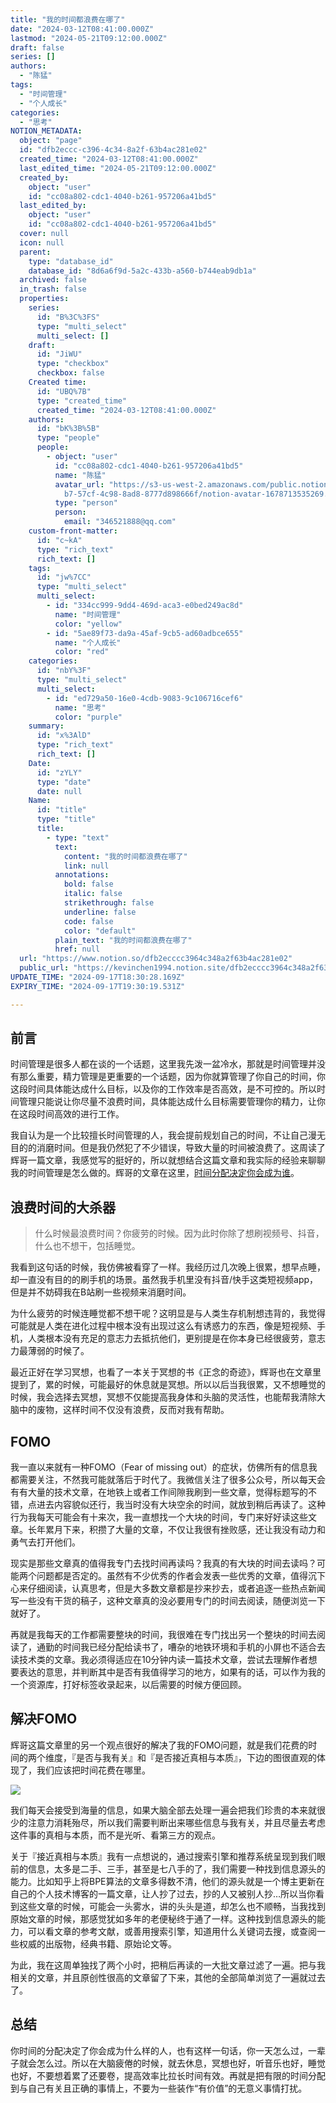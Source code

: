 ```yaml
---
title: "我的时间都浪费在哪了"
date: "2024-03-12T08:41:00.000Z"
lastmod: "2024-05-21T09:12:00.000Z"
draft: false
series: []
authors:
  - "陈猛"
tags:
  - "时间管理"
  - "个人成长"
categories:
  - "思考"
NOTION_METADATA:
  object: "page"
  id: "dfb2eccc-c396-4c34-8a2f-63b4ac281e02"
  created_time: "2024-03-12T08:41:00.000Z"
  last_edited_time: "2024-05-21T09:12:00.000Z"
  created_by:
    object: "user"
    id: "cc08a802-cdc1-4040-b261-957206a41bd5"
  last_edited_by:
    object: "user"
    id: "cc08a802-cdc1-4040-b261-957206a41bd5"
  cover: null
  icon: null
  parent:
    type: "database_id"
    database_id: "8d6a6f9d-5a2c-433b-a560-b744eab9db1a"
  archived: false
  in_trash: false
  properties:
    series:
      id: "B%3C%3FS"
      type: "multi_select"
      multi_select: []
    draft:
      id: "JiWU"
      type: "checkbox"
      checkbox: false
    Created time:
      id: "UBQ%7B"
      type: "created_time"
      created_time: "2024-03-12T08:41:00.000Z"
    authors:
      id: "bK%3B%5B"
      type: "people"
      people:
        - object: "user"
          id: "cc08a802-cdc1-4040-b261-957206a41bd5"
          name: "陈猛"
          avatar_url: "https://s3-us-west-2.amazonaws.com/public.notion-static.com/775523\
            b7-57cf-4c98-8ad8-8777d898666f/notion-avatar-1678713535269.png"
          type: "person"
          person:
            email: "346521888@qq.com"
    custom-front-matter:
      id: "c~kA"
      type: "rich_text"
      rich_text: []
    tags:
      id: "jw%7CC"
      type: "multi_select"
      multi_select:
        - id: "334cc999-9dd4-469d-aca3-e0bed249ac8d"
          name: "时间管理"
          color: "yellow"
        - id: "5ae89f73-da9a-45af-9cb5-ad60adbce655"
          name: "个人成长"
          color: "red"
    categories:
      id: "nbY%3F"
      type: "multi_select"
      multi_select:
        - id: "ed729a50-16e0-4cdb-9083-9c106716cef6"
          name: "思考"
          color: "purple"
    summary:
      id: "x%3AlD"
      type: "rich_text"
      rich_text: []
    Date:
      id: "zYLY"
      type: "date"
      date: null
    Name:
      id: "title"
      type: "title"
      title:
        - type: "text"
          text:
            content: "我的时间都浪费在哪了"
            link: null
          annotations:
            bold: false
            italic: false
            strikethrough: false
            underline: false
            code: false
            color: "default"
          plain_text: "我的时间都浪费在哪了"
          href: null
  url: "https://www.notion.so/dfb2ecccc3964c348a2f63b4ac281e02"
  public_url: "https://kevinchen1994.notion.site/dfb2ecccc3964c348a2f63b4ac281e02"
UPDATE_TIME: "2024-09-17T18:30:28.169Z"
EXPIRY_TIME: "2024-09-17T19:30:19.531Z"

---
```

<link rel="stylesheet" href="https://cdn.jsdelivr.net/npm/katex@0.16.2/dist/katex.min.css" integrity="sha384-bYdxxUwYipFNohQlHt0bjN/LCpueqWz13HufFEV1SUatKs1cm4L6fFgCi1jT643X" crossorigin="anonymous">


## 前言


时间管理是很多人都在谈的一个话题，这里我先泼一盆冷水，那就是时间管理并没有那么重要，精力管理是更重要的一个话题，因为你就算管理了你自己的时间，你这段时间具体能达成什么目标，以及你的工作效率是否高效，是不可控的。所以时间管理只能说让你尽量不浪费时间，具体能达成什么目标需要管理你的精力，让你在这段时间高效的进行工作。


我自认为是一个比较擅长时间管理的人，我会提前规划自己的时间，不让自己漫无目的的消磨时间。但是我仍然犯了不少错误，导致大量的时间被浪费了。这周读了辉哥一篇文章，我感觉写的挺好的，所以就想结合这篇文章和我实际的经验来聊聊我的时间管理是怎么做的。辉哥的文章在这里，[时间分配决定你会成为谁](时间分配决定你会成为谁)。


## 浪费时间的大杀器


> 什么时候最浪费时间？你疲劳的时候。因为此时你除了想刷视频号、抖音，什么也不想干，包括睡觉。


我看到这句话的时候，我仿佛被看穿了一样。我经历过几次晚上很累，想早点睡，却一直没有目的的刷手机的场景。虽然我手机里没有抖音/快手这类短视频app，但是并不妨碍我在B站刷一些视频来消磨时间。


为什么疲劳的时候连睡觉都不想干呢？这明显是与人类生存机制想违背的，我觉得可能就是人类在进化过程中根本没有出现过这么有诱惑力的东西，像是短视频、手机，人类根本没有充足的意志力去抵抗他们，更别提是在你本身已经很疲劳，意志力最薄弱的时候了。


最近正好在学习冥想，也看了一本关于冥想的书《正念的奇迹》，辉哥也在文章里提到了，累的时候，可能最好的休息就是冥想。所以以后当我很累，又不想睡觉的时候，我会选择去冥想，冥想不仅能提高我身体和头脑的灵活性，也能帮我清除大脑中的废物，这样时间不仅没有浪费，反而对我有帮助。


## FOMO


我一直以来就有一种FOMO（Fear of missing out）的症状，仿佛所有的信息我都需要关注，不然我可能就落后于时代了。我微信关注了很多公众号，所以每天会有有大量的技术文章，在地铁上或者工作间隙我刷到一些文章，觉得标题写的不错，点进去内容貌似还行，我当时没有大块空余的时间，就放到稍后再读了。这种行为我每天可能会有十来次，我一直想找一个大块的时间，专门来好好读这些文章。长年累月下来，积攒了大量的文章，不仅让我很有挫败感，还让我没有动力和勇气去打开他们。


现实是那些文章真的值得我专门去找时间再读吗？我真的有大块的时间去读吗？可能两个问题都是否定的。虽然有不少优秀的作者会发表一些优秀的文章，值得沉下心来仔细阅读，认真思考，但是大多数文章都是抄来抄去，或者追逐一些热点新闻写一些没有干货的稿子，这种文章真的没必要用专门的时间去阅读，随便浏览一下就好了。


再就是我每天的工作都需要整块的时间，我很难在专门找出另一个整块的时间去阅读了，通勤的时间我已经分配给读书了，嘈杂的地铁环境和手机的小屏也不适合去读技术类的文章。我必须得适应在10分钟内读一篇技术文章，尝试去理解作者想要表达的意思，并判断其中是否有我值得学习的地方，如果有的话，可以作为我的一个资源库，打好标签收录起来，以后需要的时候方便回顾。


## 解决FOMO


辉哥这篇文章里的另一个观点很好的解决了我的FOMO问题，就是我们花费的时间的两个维度，『是否与我有关』和『是否接近真相与本质』，下边的图很直观的体现了，我们应该把时间花费在哪里。


![](https://prod-files-secure.s3.us-west-2.amazonaws.com/d7dbc101-82ce-4f96-ae1a-879bd6c9f3a6/b79d541e-3d6c-4d47-845d-92e2a3238b07/Untitled.png?X-Amz-Algorithm=AWS4-HMAC-SHA256&X-Amz-Content-Sha256=UNSIGNED-PAYLOAD&X-Amz-Credential=AKIAT73L2G45HZZMZUHI%2F20240917%2Fus-west-2%2Fs3%2Faws4_request&X-Amz-Date=20240917T183019Z&X-Amz-Expires=3600&X-Amz-Signature=ee99b49fa149820e45b47e80747bd5f1f0b235ede7b5140bd92325cad0151ecf&X-Amz-SignedHeaders=host&x-id=GetObject)


我们每天会接受到海量的信息，如果大脑全部去处理一遍会把我们珍贵的本来就很少的注意力消耗殆尽，所以我们需要判断出来哪些信息与我有关，并且尽量去考虑这件事的真相与本质，而不是光听、看第三方的观点。


关于『接近真相与本质』我有一点想说的，通过搜索引擎和推荐系统呈现到我们眼前的信息，太多是二手、三手，甚至是七八手的了，我们需要一种找到信息源头的能力。比如知乎上将BPE算法的文章多得数不清，他们的源头就是一个博主更新在自己的个人技术博客的一篇文章，让人抄了过去，抄的人又被别人抄…所以当你看到这些文章的时候，可能会一头雾水，讲的头头是道，却怎么也不顺畅，当我找到原始文章的时候，那感觉犹如多年的老便秘终于通了一样。这种找到信息源头的能力，可以看文章的参考文献，或善用搜索引擎，知道用什么关键词去搜，或查阅一些权威的出版物，经典书籍、原始论文等。


为此，我在这周单独找了两个小时，把稍后再读的一大批文章过滤了一遍。把与我相关的文章，并且原创性很高的文章留了下来，其他的全部简单浏览了一遍就过去了。


## 总结


你时间的分配决定了你会成为什么样的人，也有这样一句话，你一天怎么过，一辈子就会怎么过。所以在大脑疲倦的时候，就去休息，冥想也好，听音乐也好，睡觉也好，不要想着累了还要卷，提高效率比拉长时间有效。再就是把有限的时间分配到与自己有关且正确的事情上，不要为一些装作“有价值”的无意义事情打扰。

